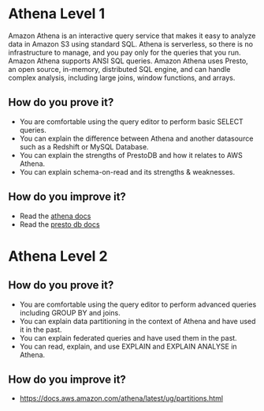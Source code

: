 # Athena Level 1
Amazon Athena is an interactive query service that makes it easy to analyze data in Amazon S3
using standard SQL. Athena is serverless, so there is no infrastructure to manage, and you pay
only for the queries that you run. Amazon Athena supports ANSI SQL queries. Amazon Athena uses
Presto, an open source, in-memory, distributed SQL engine, and can handle complex analysis,
including large joins, window functions, and arrays.

## How do you prove it?
- You are comfortable using the query editor to perform basic SELECT queries.
- You can explain the difference between Athena and another datasource such as a Redshift or MySQL Database.
- You can explain the strengths of PrestoDB and how it relates to AWS Athena.
- You can explain schema-on-read and its strengths & weaknesses.

## How do you improve it?
- Read the [athena docs](https://docs.aws.amazon.com/athena/index.html)
- Read the [presto db docs](https://prestodb.io/docs/current/)

# Athena Level 2

## How do you prove it?
- You are comfortable using the query editor to perform advanced queries including GROUP BY and joins.
- You can explain data partitioning in the context of Athena and have used it in the past.
- You can explain federated queries and have used them in the past.
- You can read, explain, and use EXPLAIN and EXPLAIN ANALYSE in Athena.

## How do you improve it?
- https://docs.aws.amazon.com/athena/latest/ug/partitions.html

